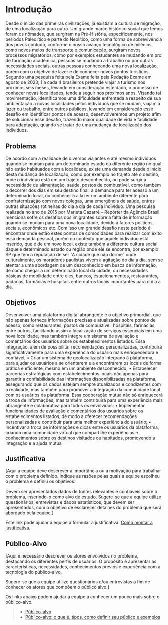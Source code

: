# Introdução

Desde o início das primeiras civilizações, já existiam a cultura de migração, de uma
localização para outra. Um grande marco histórico social que temos foram os nômades, que
surgiram na Pré-História, especificamente, nos períodos Paleolítico e parte do Neolítico,
como uma forma de sobrevivência dos povos contudo, conforme o nosso avanço tecnológico
de milênios, como novos meios de transporte e comunicação, surgiram novos processos
migratórios, como por exemplos estudantes se mudando em prol de formação acadêmica,
pessoas se mudando a trabalho ou por outras necessidades sociais, outras pessoas conhecendo
uma nova localização, porém com o objetivo de lazer e de conhecer novos pontos turísticos.
Segundo uma pesquisa feita pela Exame feita pela Redação Exame em agosto de
2023, 1 a cada 4 brasileiros pretende viajar a turismo nos próximos seis meses, levando em
consideração este dado, o processo de conhecer novas localidades, tende a seguir nos
próximos anos.
Visando tal movimentação, identificamos uma dificuldade enfrentada a respeito de sua
ambientação a novas localidades pelos indivíduos que se mudam, viajam a lazer ou trabalho,
entre outros públicos, levando em consideração esse desafio em identificar pontos de acesso,
desenvolveremos um projeto afim de solucionar esse desafio, trazendo maior qualidade de
vida e facilidade para adaptação, quando se tratar de uma mudança de localização dos
indivíduos.
## Problema
De acordo com a realidade de diversos viajantes e até mesmo indivíduos quando se
mudam para um determinado estado ou diferente região no qual não estão habituados com a
localidade, existe uma demanda desde o início desta mudança de localização, como por
exemplo no trajeto até o destino, onde o indivíduo está em um trajeto desconhecido, ou pode
surgir a necessidade de alimentação, saúde, postos de combustível, como também o decorrer
dos dias em seu destino final, a demanda para ter acesso a um determinado local, ou conhecer
5
a lazer um ambiente diferente para confraternização com novos colegas, uma emergência de
saúde, entres outras situações rotineiras do dia a dia de cada indivíduo.
Uma pesquisa realizada no ano de 2015 por Marieta Cazarré – Repórter da Agência
Brasil menciona sofre os desafios dos imigrantes sobre a falta de informação quando se
mudam para uma nova localidade, devido a fatores políticos, sociais, econômicos etc.
Com isso um grande desafio neste período é encontrar onde estão estes pontos de
comodidades para realizar com êxito essa demanda pessoal, porém no contexto que aquele
individuo está inserido, que é de um novo local, existe também a diferente cultura social
daquele determinado estado ou região onde ele se encontra, por exemplo SP que tem a
reputação de ser “A cidade que não dorme” onde culturalmente, os moradores paulistas vivem
a agitação do dia a dia, sem se atentar a uma abordagem de um desconhecido em busca de
informação, de como chegar a um determinado local da cidade, ou necessidades básicas de
mobilidade entre eles, bancos, estacionamentos, restaurantes, padarias, farmácias e hospitais
entre outros locais importantes para o dia a dia.


## Objetivos

Desenvolver uma plataforma digital abrangente é o objetivo primordial, que não
apenas forneça informações precisas e atualizadas sobre pontos de acesso, como restaurantes,
postos de combustível, hospitais, farmácias, entre outros, facilitando assim a localização de
serviços essenciais em uma nova localidade, mas também integre um sistema de avaliação e
comentários dos usuários sobre os estabelecimentos listados. Essa integração, além de
possibilitar recomendações personalizadas, contribuirá significativamente para uma
experiência do usuário mais enriquecedora e confiável;
• Criar um sistema de geolocalização integrado à plataforma, para ajudar os usuários a
se orientarem e a encontrarem os locais de forma prática e eficiente, mesmo em um ambiente
desconhecido;
• Estabelecer parcerias estratégicas com estabelecimentos locais não apenas para
garantir a confiabilidade das informações disponibilizadas na plataforma, assegurando que os
dados estejam sempre atualizados e condizentes com a realidade, mas também para promover
a integração da comunidade local com os usuários da plataforma. Essa cooperação mútua não
só enriquecerá a troca de informações, mas também contribuirá para uma experiência mais
abrangente e colaborativa para todos os envolvidos;
• Implementar funcionalidades de avaliação e comentários dos usuários sobre os
estabelecimentos listados, de modo a oferecer recomendações personalizadas e contribuir para
uma melhor experiência do usuário;
• Incentivar a troca de informações e dicas entre os usuários da plataforma, criando uma
comunidade virtual que compartilhe experiências e conhecimentos sobre os destinos visitados
ou habitados, promovendo a integração e a ajuda mútua
## Justificativa

[Aqui a equipe deve descrever a importância ou a motivação para trabalhar com o problema definido. Indique as razões pelas quais a equipe escolheu o problema e definiu os objetivos.

Devem ser apresentados dados de fontes relevantes e confiáveis sobre o problema, inserindo-o como alvo de estudo. Sugere-se que a equipe utilize questionários, entrevistas e dados estatísticos, que devem ser apresentados, com o objetivo de esclarecer detalhes do problema que será abordado pela equipe.]

Este link pode ajudar a equipe a formular a justificativa: [Como montar a justificativa.](https://guiadamonografia.com.br/como-montar-justificativa-do-tcc/)

## Público-Alvo

[Aqui é necessário descrever os atores envolvidos no problema, destacando os diferentes perfis de usuários. O propósito é apresentar as características, necessidades, conhecimentos prévios e experiência com a tecnologia do público-alvo.

Sugere-se que a equipe utilize questionários e/ou entrevistas a fim de conhecer os atores que compõem o público alvo.]

Os links abaixo podem ajudar a equipe a conhecer um pouco mais sobre o público-alvo. 

> - [Público-alvo](https://blog.hotmart.com/pt-br/publico-alvo/)
> - [Público-alvo: o que é, tipos, como definir seu público e exemplos](https://klickpages.com.br/blog/publico-alvo-o-que-e/)

